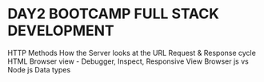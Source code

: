 # DAY2 BOOTCAMP FULL STACK DEVELOPMENT
HTTP Methods
How the Server looks at the URL
Request & Response cycle
HTML Browser view - Debugger, Inspect, Responsive View
Browser js vs Node js
Data types


